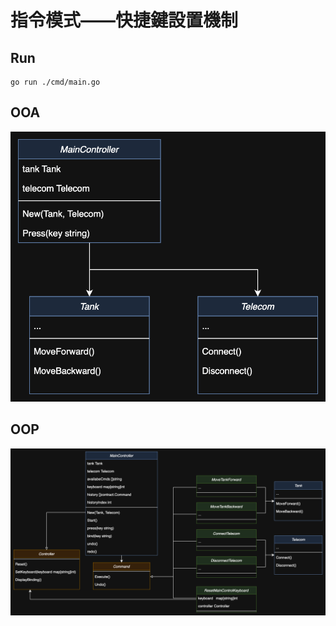 # 指令模式——快捷鍵設置機制

## Run
```shell
go run ./cmd/main.go
```

## OOA
![](docs/3-2-OOA.png)

## OOP
![](docs/3-2-OOP.png)
